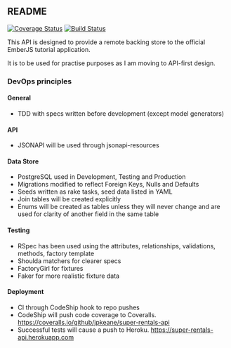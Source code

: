 ## README
[![Coverage Status](https://coveralls.io/repos/jpkeane/super-rentals-api/badge.svg?branch=master&service=github)](https://coveralls.io/github/jpkeane/super-rentals-api?branch=master)
[![Build Status](https://codeship.com/projects/e1327510-9cd7-0133-9aee-22509ada1533/status?branch=master)](https://codeship.com/projects/127273)

This API is designed to provide a remote backing store to the official EmberJS tutorial application.

It is to be used for practise purposes as I am moving to API-first design.

### DevOps principles

#### General
- TDD with specs written before development (except model generators)

#### API
- JSONAPI will be used through jsonapi-resources

#### Data Store
- PostgreSQL used in Development, Testing and Production
- Migrations modified to reflect Foreign Keys, Nulls and Defaults
- Seeds written as rake tasks, seed data listed in YAML
- Join tables will be created explicitly
- Enums will be created as tables unless they will never change and are used for clarity of another field in the same table

#### Testing
- RSpec has been used using the attributes, relationships, validations, methods, factory template
- Shoulda matchers for clearer specs
- FactoryGirl for fixtures
- Faker for more realistic fixture data

#### Deployment
- CI through CodeShip hook to repo pushes
- CodeShip will push code coverage to Coveralls. https://coveralls.io/github/jpkeane/super-rentals-api
- Successful tests will cause a push to Heroku. https://super-rentals-api.herokuapp.com

